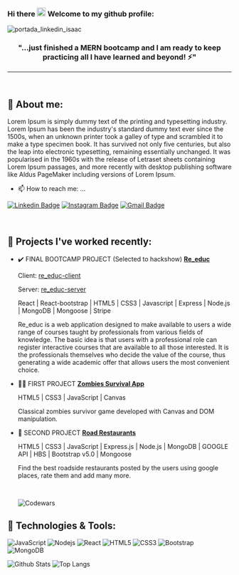 ### Hi there <img src="https://raw.githubusercontent.com/aemmadi/aemmadi/master/wave.gif" width="20px"> Welcome to my github profile:

![portada_linkedin_isaac](https://user-images.githubusercontent.com/99484352/171173491-77575fef-70b5-47f5-b638-3c44463497ee.png)

<h3 align="center">"...just finished a MERN bootcamp and I am ready to keep practicing all I have learned and beyond! ⚡"</h3>
<hr>

<br>

## 🤔 About me:

<p>Lorem Ipsum is simply dummy text of the printing and typesetting industry. Lorem Ipsum has been the industry's standard dummy text ever since the 1500s, when an unknown printer took a galley of type and scrambled it to make a type specimen book. It has survived not only five centuries, but also the leap into electronic typesetting, remaining essentially unchanged. It was popularised in the 1960s with the release of Letraset sheets containing Lorem Ipsum passages, and more recently with desktop publishing software like Aldus PageMaker including versions of Lorem Ipsum. </p>

- 📫 How to reach me: ...

[![Linkedin Badge](https://img.shields.io/badge/-isaacmiralles-blue?style=flat-square&logo=Linkedin&logoColor=white&link=https://www.linkedin.com/in/isaac-miralles/)](https://www.linkedin.com/in/isaac-miralles/)
[![Instagram Badge](https://img.shields.io/badge/-sakymr-purple?style=flat-square&logo=instagram&logoColor=white&link=https://www.instagram.com/sakymr/)](https://www.instagram.com/sakymr/)
[![Gmail Badge](https://img.shields.io/badge/-isaacmiralles@gmail.com-c14438?style=flat-square&logo=Gmail&logoColor=white&link=mailto:isaacmiralles@gmail.com)](mailto:isaacmiralles@gmail.com)

<br>

## 💬 Projects I've worked recently:

- :heavy_check_mark: FINAL BOOTCAMP PROJECT (Selected to hackshow) [**Re_educ**](https://re-educ.netlify.app/)

     <span><p>Client: [re_educ-client](https://github.com/Gao83/re_educ-client)</p></span>
     <span><p>Server: [re_educ-server](https://github.com/Gao83/re_educ-server)</p></span>
     

     <span><p>React | React-bootstrap | HTML5 | CSS3 | Javascript | Express | Node.js | MongoDB | Mongoose | Stripe</p></span>
      
     <span><p>Re_educ is a web application designed to make available to users a wide range of courses taught by professionals from various fields of knowledge. The basic idea is that users with a professional role can register interactive courses that are available to all those interested. It is the professionals themselves who decide the value of the course, thus generating a wide academic offer that allows users the most convenient choice. </p></span>
     
     
 - 🧟‍♂️ FIRST PROJECT [**Zombies Survival App**](https://github.com/Gao83/Zombies-App)

     <span><p>HTML5 | CSS3 | JavaScript | Canvas</p></span>
     <span><p>Classical zombies survivor game developed with Canvas and DOM manipulation. </p><span>
     
- :pizza: SECOND PROJECT [**Road Restaurants**]()
 
     <span><p>HTML5 | CSS3 | JavaScript | Express.js | Node.js | MongoDB | GOOGLE API | HBS | Bootstrap v5.0 | Mongoose</p></span>
 
     <span><p>Find the best roadside restaurants posted by the users using google places, rate them and add many more.</p></span>
     <br>
     
     <img src="https://www.codewars.com/users/Gao83/badges/large" alt="Codewars"/>
     
## 🔧 Technologies & Tools:

![JavaScript](https://img.shields.io/badge/-JavaScript-black?style=flat-square&logo=javascript)
![Nodejs](https://img.shields.io/badge/-Nodejs-black?style=flat-square&logo=Node.js)
![React](https://img.shields.io/badge/-React-black?style=flat-square&logo=react)
![HTML5](https://img.shields.io/badge/-HTML5-E34F26?style=flat-square&logo=html5&logoColor=white)
![CSS3](https://img.shields.io/badge/-CSS3-1572B6?style=flat-square&logo=css3)
![Bootstrap](https://img.shields.io/badge/-Bootstrap-563D7C?style=flat-square&logo=bootstrap)
![MongoDB](https://img.shields.io/badge/-MongoDB-black?style=flat-square&logo=mongodb)

![Github Stats](https://github-readme-stats.vercel.app/api?username=gao83&count_private=true&show_icons=true&include_all_commits=true)
![Top Langs](https://github-readme-stats.vercel.app/api/top-langs/?username=gao83&hide=TeX&layout=compact)
